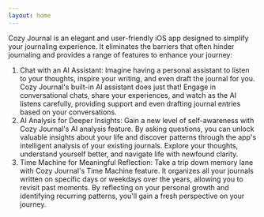 ```yaml
---
layout: home 
---
```


Cozy Journal is an elegant and user-friendly iOS app designed to simplify your journaling experience. It eliminates the barriers that often hinder journaling and provides a range of features to enhance your journey:

1. Chat with an AI Assistant: Imagine having a personal assistant to listen to your thoughts, inspire your writing, and even draft the journal for you. Cozy Journal's built-in AI assistant does just that! Engage in conversational chats, share your experiences, and watch as the AI listens carefully, providing support and even drafting journal entries based on your conversations.
2. AI Analysis for Deeper Insights: Gain a new level of self-awareness with Cozy Journal's AI analysis feature. By asking questions, you can unlock valuable insights about your life and discover patterns through the app's intelligent analysis of your existing journals. Explore your thoughts, understand yourself better, and navigate life with newfound clarity.
3. Time Machine for Meaningful Reflection: Take a trip down memory lane with Cozy Journal's Time Machine feature. It organizes all your journals written on specific days or weekdays over the years, allowing you to revisit past moments. By reflecting on your personal growth and identifying recurring patterns, you'll gain a fresh perspective on your journey.
